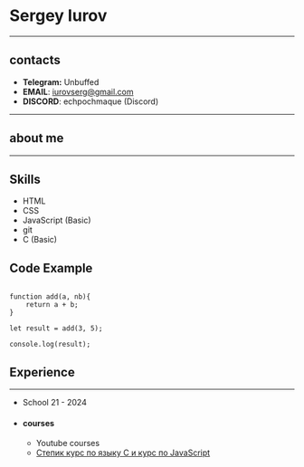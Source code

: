 # Sergey Iurov
---
## contacts ##

* __Telegram:__ Unbuffed
* __EMAIL__: iurovserg@gmail.com
* __DISCORD__: echpochmaque (Discord)
  
---

## about me ##


---

## Skills ##

* HTML
* CSS
* JavaScript (Basic)
* git
* C (Basic)
  
## Code Example ##

``` code

function add(a, nb){
    return a + b; 
}

let result = add(3, 5);

console.log(result);
```
## Experience ##
---
* School 21 - 2024
* #### courses ####
    * Youtube courses
    * [Степик курс по языку C и курс по JavaScript](https://stepik.org)
    
